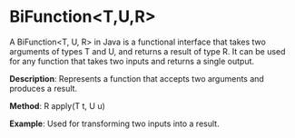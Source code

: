 # BiFunction<T,U,R>
A BiFunction<T, U, R> in Java is a functional interface that takes two arguments of types T and U, 
and returns a result of type R. It can be used for any function that takes two inputs and returns a single output.

**Description**: Represents a function that accepts two arguments and produces a result.

**Method**: R apply(T t, U u)

**Example**: Used for transforming two inputs into a result.